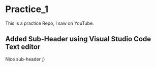 # Practice_1
This is a practice Repo, I saw on YouTube.
## Added Sub-Header using Visual Studio Code Text editor
Nice sub-header ;)
